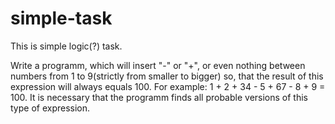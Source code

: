 # simple-task
This is simple logic(?) task.

Write a programm, which will insert "-" or "+", or even nothing between numbers from 1 to 9(strictly from smaller to bigger) so, that the result of this expression will always equals 100. For example: 1 + 2 + 34 - 5 + 67 - 8 + 9 = 100. It is necessary that the programm finds all probable versions of this type of expression.  
